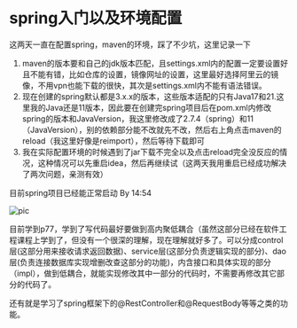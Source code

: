 # spring入门以及环境配置

这两天一直在配置spring，maven的环境，踩了不少坑，这里记录一下  
1. maven的版本要和自己的jdk版本匹配，且settings.xml内的配置一定要设置好且不能有错，比如仓库的设置，镜像网址的设置，这里最好选择阿里云的镜像，不用vpn也能下载的很快，其次是settings.xml内不能有语法错误。
2. 现在创建的spring默认都是3.x.x的版本，这些版本适配的只有Java17和21.这里我的Java还是11版本，因此要在创建完spring项目后在pom.xml内修改spring的版本和JavaVersion，我这里修改成了2.7.4（spring）和11（JavaVersion），别的依赖部分能不改就先不改，然后右上角点击maven的reload（我这里好像是reimport），然后等待下载即可
3. 我在实际配置环境的时候遇到了jar下载不完全以及点击reload完全没反应的情况，这种情况可以先重启idea，然后再继续试（这两天我用重启已经成功解决了两次问题，亲测有效）

目前spring项目已经能正常启动 By 14:54

![pic](https://r2.touchgal.net/2024/03/7c3a6c9b0320240308102701.jpg)

目前学到p77，学到了写代码最好要做到高内聚低耦合（虽然这部分已经在软件工程课程上学到了，但没有一个很深的理解，现在理解就好多了。可以分成control层(这部分用来接收请求返回数据)、service层(这部分负责逻辑实现的部分)、dao层(负责连接数据库实现增删改查这部分的功能)，内含接口和具体实现的部分（impl），做到低耦合，就能实现修改其中一部分的代码时，不需要再修改其它部分的代码了。

还有就是学习了spring框架下的@RestController和@RequestBody等等之类的功能。
